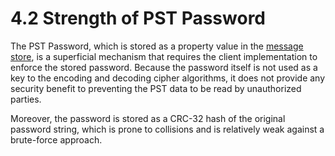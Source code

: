 <html dir="LTR" xmlns:mshelp="http://msdn.microsoft.com/mshelp" xmlns:ddue="http://ddue.schemas.microsoft.com/authoring/2003/5" xmlns:xlink="http://www.w3.org/1999/xlink" xmlns:tool="http://www.microsoft.com/tooltip">
    <head>
        <meta http-equiv="Content-Type" content="text/html; CHARSET=utf-8"></meta>
        <meta name="save" content="history"></meta>
        <title>4.2 Strength of PST Password</title>
        <xml>
            <mshelp:toctitle title="4.2 Strength of PST Password"></mshelp:toctitle>
            <mshelp:rltitle title="[MS-PST]: Strength of PST Password"></mshelp:rltitle>
            <mshelp:keyword index="A" term="a1b4b061-398d-4252-8593-1e42c0908ac6"></mshelp:keyword>
            <mshelp:attr name="DCSext.ContentType" value="open specification"></mshelp:attr>
            <mshelp:attr name="AssetID" value="a1b4b061-398d-4252-8593-1e42c0908ac6"></mshelp:attr>
            <mshelp:attr name="TopicType" value="kbRef"></mshelp:attr>
            <mshelp:attr name="DCSext.Title" value="[MS-PST]: Strength of PST Password" />
        </xml>
    </head>
    <body>
        <div id="header">
            <h1 class="heading">4.2 Strength of PST Password</h1>
        </div>
        <div id="mainSection">
            <div id="mainBody">
                <div id="allHistory" class="saveHistory"></div>
                <div id="sectionSection0" class="section" name="collapseableSection">
                    

<p>The PST Password, which is stored as a property value in the
<a href="08220cc9-69b1-4072-a2e7-2a0ff201d505.html#gt_fda94a53-448d-48d5-9991-176c530ff597">message store</a>, is a
superficial mechanism that requires the client implementation to enforce the
stored password. Because the password itself is not used as a key to the
encoding and decoding cipher algorithms, it does not provide any security
benefit to preventing the PST data to be read by unauthorized parties.</p>

<p>Moreover, the password is stored as a CRC-32 hash of the
original password string, which is prone to collisions and is relatively weak
against a brute-force approach.</p>
                </div>
            </div>
        </div>
    </body>
</html>